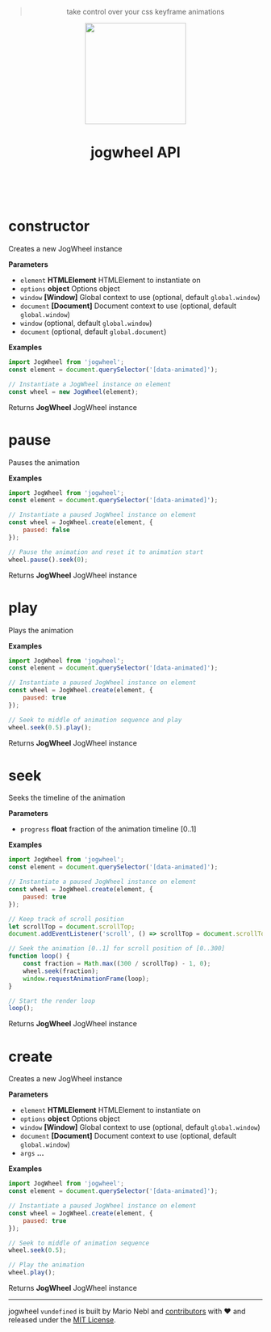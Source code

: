 
<header class="jogwheel-header">
	<blockquote class="jogwheel-claim">take control over your css keyframe animations</blockquote>
	<div class="jogwheel-logo" align="center">
		<img width="200" src="https://cdn.rawgit.com/marionebl/jogwheel/master/source/documentation/static/jogwheel.svg" />
	</div>
	<h1 class="jogwheel-name" align="center"> jogwheel API</h1>
	<nav class="jogwheel-navigation">
		<div align="center" class="jogwheel-navigation-list"></div>
	</nav>
</header>
<br />


# constructor

Creates a new JogWheel instance

**Parameters**

-   `element` **HTMLElement** HTMLElement to instantiate on
-   `options` **object** Options object
-   `window` **[Window]** Global context to use (optional, default `global.window`)
-   `document` **[Document]** Document context to use (optional, default `global.window`)
-   `window`   (optional, default `global.window`)
-   `document`   (optional, default `global.document`)

**Examples**

```javascript
import JogWheel from 'jogwheel';
const element = document.querySelector('[data-animated]');

// Instantiate a JogWheel instance on element
const wheel = new JogWheel(element);
```

Returns **JogWheel** JogWheel instance

# pause

Pauses the animation

**Examples**

```javascript
import JogWheel from 'jogwheel';
const element = document.querySelector('[data-animated]');

// Instantiate a paused JogWheel instance on element
const wheel = JogWheel.create(element, {
	paused: false
});

// Pause the animation and reset it to animation start
wheel.pause().seek(0);
```

Returns **JogWheel** JogWheel instance

# play

Plays the animation

**Examples**

```javascript
import JogWheel from 'jogwheel';
const element = document.querySelector('[data-animated]');

// Instantiate a paused JogWheel instance on element
const wheel = JogWheel.create(element, {
	paused: true
});

// Seek to middle of animation sequence and play
wheel.seek(0.5).play();
```

Returns **JogWheel** JogWheel instance

# seek

Seeks the timeline of the animation

**Parameters**

-   `progress` **float** fraction of the animation timeline [0..1]

**Examples**

```javascript
import JogWheel from 'jogwheel';
const element = document.querySelector('[data-animated]');

// Instantiate a paused JogWheel instance on element
const wheel = JogWheel.create(element, {
	paused: true
});

// Keep track of scroll position
let scrollTop = document.scrollTop;
document.addEventListener('scroll', () => scrollTop = document.scrollTop);

// Seek the animation [0..1] for scroll position of [0..300]
function loop() {
	const fraction = Math.max((300 / scrollTop) - 1, 0);
	wheel.seek(fraction);
	window.requestAnimationFrame(loop);
}

// Start the render loop
loop();
```

Returns **JogWheel** JogWheel instance

# create

Creates a new JogWheel instance

**Parameters**

-   `element` **HTMLElement** HTMLElement to instantiate on
-   `options` **object** Options object
-   `window` **[Window]** Global context to use (optional, default `global.window`)
-   `document` **[Document]** Document context to use (optional, default `global.window`)
-   `args` **...** 

**Examples**

```javascript
import JogWheel from 'jogwheel';
const element = document.querySelector('[data-animated]');

// Instantiate a paused JogWheel instance on element
const wheel = JogWheel.create(element, {
	paused: true
});

// Seek to middle of animation sequence
wheel.seek(0.5);

// Play the animation
wheel.play();
```

Returns **JogWheel** JogWheel instance



---
jogwheel `vundefined` is built by Mario Nebl and [contributors](./documentation/contributors.md) with :heart:
and released under the [MIT License](./license.md).

[npm-url]: https://www.npmjs.org/package/jogwheel
[npm-image]: https://img.shields.io/npm/v/jogwheel.svg?style=flat-square
[npm-dl-url]: https://www.npmjs.org/package/jogwheel
[npm-dl-image]: http://img.shields.io/npm/dm/jogwheel.svg?style=flat-square

[ci-url]: https://travis-ci.org/marionebl/jogwheel
[ci-image]: https://img.shields.io/travis/marionebl/jogwheel/master.svg?style=flat-square

[coverage-url]: https://coveralls.io/r/marionebl/jogwheel
[coverage-image]: https://img.shields.io/coveralls/marionebl/jogwheel.svg?style=flat-square
[climate-url]: https://codeclimate.com/github/marionebl/jogwheel
[climate-image]: https://img.shields.io/codeclimate/github/marionebl/jogwheel.svg?style=flat-square

[pr-url]: http://issuestats.com/github/marionebl/jogwheel
[pr-image]: http://issuestats.com/github/marionebl/jogwheel/badge/pr?style=flat-square
[issue-url]: undefined
[issue-image]: http://issuestats.com/github/marionebl/jogwheel/badge/issue?style=flat-square

[dependency-manager-image]: https://img.shields.io/badge/tracks%20with-greenkeeper-5ec792.svg?style=flat-square
[dependency-manager-url]: https://github.com/greenkeeperio/greenkeeper
[release-manager-image]: https://img.shields.io/badge/releases%20with-semantic--release-5ec792.svg?style=flat-square
[release-manager-url]: https://github.com/semantic-release/semantic-release
[ecma-image]: https://img.shields.io/badge/babel%20stage-0-5ec792.svg?style=flat-square
[ecma-url]: https://github.com/babel/babel
[codestyle-url]: https://github.com/sindresorhus/xo
[codestyle-image]: https://img.shields.io/badge/code%20style-xo-5ec792.svg?style=flat-square
[license-url]: ./license.md
[license-image]: https://img.shields.io/badge/license-MIT-5ec792.svg?style=flat-square
[commitizen-url]: http://commitizen.github.io/cz-cli/
[commitizen-image]: https://img.shields.io/badge/commitizen-friendly-5ec792.svg?style=flat-square

[gitter-image]: https://img.shields.io/badge/gitter-join%20chat-5ec792.svg?style=flat-square
[gitter-url]: https://gitter.im/sinnerschrader/patternplate

